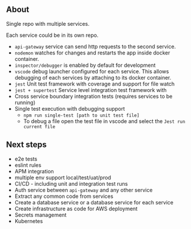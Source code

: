 ## About

Single repo with multiple services.

Each service could be in its own repo.

- `api-gateway` service can send http requests to the second service.
- `nodemon` watches for changes and restarts the app inside docker container.
- `inspector/debugger` is enabled by default for development
- `vscode` debug launcher configured for each service. This allows debugging of each services by attaching to its docker container.
- `jest` Unit test framework with coverage and support for file watch
- `jest + supertest` Service level integration test framework with 
- Cross service boundary integration tests (requires services to be running)
- Single test execution with debugging support
  - `npm run single-test [path to unit test file]`
  - To debug a file open the test file in vscode and select the `Jest run current file`

## Next steps

- e2e tests
- eslint rules
- APM integration
- multiple env support local/test/uat/prod
- CI/CD - including unit and integration test runs
- Auth service between `api-gateway` and any other service
- Extract any common code from services
- Create a database service or a database service for each service
- Create infrastructure as code for AWS deployment
-  Secrets management
-  Kubernetes 
